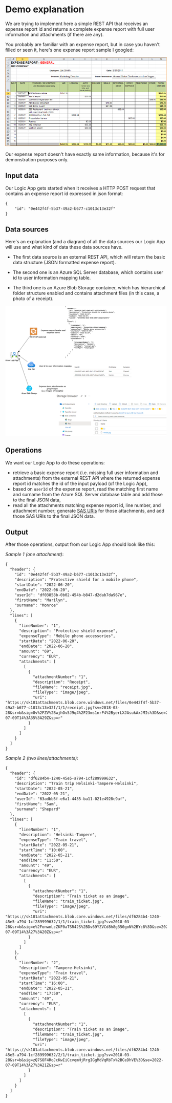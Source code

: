 # Demo explanation

We are trying to implement here a simple REST API that receives an expense report id and returns a complete expense report with full user information and attachments (if there are any).

You probably are familiar with an expense report, but in case you haven't filled or seen it, here's one expense report sample I googled:

![Expense report sample](/docs/images/expense-report-sample.png)

Our expense report doesn't have exactly same information, because it's for demonstration purposes only.

## Input data

Our Logic App gets started when it receives a HTTP POST request that contains an expense report id expressed in json format:
```
{
	"id": "0e442f4f-5b37-49a2-b677-c1013c13e32f"
}
```

## Data sources

Here's an explanation (and a diagram) of all the data sources our Logic App will use and what kind of data these data sources have.

* The first data source is an external REST API, which will return the basic data structure (JSON formatted expense report).

* The second one is an Azure SQL Server database, which contains user id to user information mapping table.

* The third one is an Azure Blob Storage container, which has hierarchical folder structure enabled and contains attachment files (in this case, a photo of a receipt).

![Diagram](/docs/images/Azure_demo3.png)

## Operations

We want our Logic App to do these operations:
* retrieve a basic expense report (i.e. missing full user information and attachments) from the external REST API where the returned expense report id matches the id of the input payload (of the Logic App),
* based on `userId` of the expense report, read the matching first name and surname from the Azure SQL Server database table and add those to the final JSON data,
* read all the attachments matching expense report id, line number, and attachment number; generate [SAS URIs](https://docs.microsoft.com/en-us/azure/storage/common/storage-sas-overview) for those attachments, and add those SAS URIs to the final JSON data.

## Output

After those operations, output from our Logic App should look like this:


*Sample 1 (one attachment)*:
```
{
  "header": {
    "id": "0e442f4f-5b37-49a2-b677-c1013c13e32f",
    "description": "Protective shield for a mobile phone",
    "startDate": "2022-06-20",
    "endDate": "2022-06-20",
    "userId": "df03858b-0b02-454b-b847-d2dab7da967e",
    "firstName": "Marilyn",
    "surname": "Monroe"
  },
  "lines": [
    {
      "lineNumber": "1",
      "description": "Protective shield expense",
      "expenseType": "Mobile phone accessories",
      "startDate": "2022-06-20",
      "endDate": "2022-06-20",
      "amount": "69",
      "currency": "EUR",
      "attachments": [
        [
          {
            "attachmentNumber": "1",
            "description": "Receipt",
            "fileName": "receipt.jpg",
            "fileType": "image/jpeg",
            "uri": "https://sk101attachments.blob.core.windows.net/files/0e442f4f-5b37-49a2-b677-c1013c13e32f/1/1/receipt.jpg?sv=2018-03-28&sr=b&sig=8v%2FZV%2BwjhOv5J9q4%2F23ms1nrP4%2ByerLXJAsukAxJMIs%3D&se=2022-07-09T14%3A35%3A29Z&sp=r"
          }
        ]
      ]
    }
  ]
}
```

*Sample 2 (two lines/attachments)*:

```
{
  "header": {
    "id": "df6284b4-1240-45e5-a794-1cf289999632",
    "description": "Train trip Helsinki-Tampere-Helsinki",
    "startDate": "2022-05-21",
    "endDate": "2022-05-21",
    "userId": "63adbb5f-e6a1-4435-ba11-021e4928c9af",
    "firstName": "Sam",
    "surname": "Shepard"
  },
  "lines": [
    {
      "lineNumber": "1",
      "description": "Helsinki-Tampere",
      "expenseType": "Train travel",
      "startDate": "2022-05-21",
      "startTime": "10:00",
      "endDate": "2022-05-21",
      "endTime": "11:50",
      "amount": "49",
      "currency": "EUR",
      "attachments": [
        [
          {
            "attachmentNumber": "1",
            "description": "Train ticket as an image",
            "fileName": "train_ticket.jpg",
            "fileType": "image/jpeg",
            "uri": "https://sk101attachments.blob.core.windows.net/files/df6284b4-1240-45e5-a794-1cf289999632/1/1/train_ticket.jpg?sv=2018-03-28&sr=b&sig=e%2FonwnLcZKF0aTSR42S%2BDv69YZVCd8h8g350goN%2BYc8%3D&se=2022-07-09T14%3A27%3A20Z&sp=r"
          }
        ]
      ]
    },
    {
      "lineNumber": "2",
      "description": "Tampere-Helsinki",
      "expenseType": "Train travel",
      "startDate": "2022-05-21",
      "startTime": "16:00",
      "endDate": "2022-05-21",
      "endTime": "17:50",
      "amount": "49",
      "currency": "EUR",
      "attachments": [
        [
          {
            "attachmentNumber": "1",
            "description": "Train ticket as an image",
            "fileName": "train_ticket.jpg",
            "fileType": "image/jpeg",
            "uri": "https://sk101attachments.blob.core.windows.net/files/df6284b4-1240-45e5-a794-1cf289999632/2/1/train_ticket.jpg?sv=2018-03-28&sr=b&sig=zQ7SOF4RoJcKwIiCcvqmHjRrgIGgMdVqRbTx%2BCeDhVE%3D&se=2022-07-09T14%3A27%3A21Z&sp=r"
          }
        ]
      ]
    }
  ]
}
```